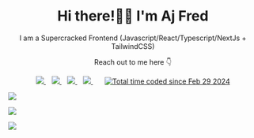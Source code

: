 <p align="center">
  <h1 align='center'>Hi there!👋🏾 I'm Aj Fred</h1> 
  <p align="center"> I am a Supercracked Frontend (Javascript/React/Typescript/NextJs + TailwindCSS)</p>
  <p align='center'> Reach out to me here 👇</p>
</p>

<p align='center'>
<a href="https://wa.me/2349091614903?text=Hello+Aj Fred" target="_blank">
  <img src="https://img.shields.io/badge/WHATSAPP-%2325D366.svg?&style=for-the-badge&logo=whatsapp&logoColor=white" />
</a>&nbsp;&nbsp;
<a href="https://twitter.com/iamajfred_" target="_blank">
  <img src="https://img.shields.io/badge/twitter-%231DA1F2.svg?&style=for-the-badge&logo=twitter&logoColor=white" />
</a>&nbsp;&nbsp;
<a href="mailto:ajfred2008@gmail.com" target="_blank">
  <img src="https://img.shields.io/badge/email me-%23D14836.svg?&style=for-the-badge&logo=gmail&logoColor=white" />
</a>&nbsp;&nbsp;
 <a href="https://komarev.com/ghpvc/?username=ajfred20&label=PROFILE+VIEWS">
    <img src="https://komarev.com/ghpvc/?username=ajfred20&label=PROFILE+VIEWS&style=for-the-badge&color=green" />
  </a>&nbsp;&nbsp;
  </a>&nbsp;&nbsp;
 <a href="https://wakatime.com/@018df707-2f08-430b-97b4-54cdb8fc72de"><img src="https://wakatime.com/badge/user/018df707-2f08-430b-97b4-54cdb8fc72de.svg" alt="Total time coded since Feb 29 2024" /></a>
  <p align = "left">
  <img src = "https://github-readme-stats.vercel.app/api?username=ajfred20&show_icons=true&theme=tokyonight&line_height=25">
  </p>
  <p align = "left">
  <img src = "https://github-readme-stats.vercel.app/api/top-langs/?username=ajfred20&langs_count=6&layout=compact">
  </p>
  <p align="left">
   <img src = "http://github-readme-streak-stats.herokuapp.com?user=ajfred20&theme=blueberry&date_format=M%20j%5B%2C%20Y%5D">
</p>
</p>
